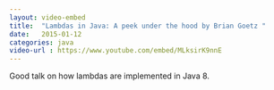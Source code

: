 ```yaml
---
layout: video-embed
title:  "Lambdas in Java: A peek under the hood by Brian Goetz "
date:   2015-01-12
categories: java
video-url : https://www.youtube.com/embed/MLksirK9nnE
---
```

Good talk on how lambdas are implemented in Java 8.
